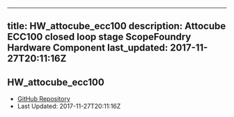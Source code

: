 
---
title: HW_attocube_ecc100
description: Attocube ECC100 closed loop stage ScopeFoundry Hardware Component
last_updated: 2017-11-27T20:11:16Z
---

## HW_attocube_ecc100

- [GitHub Repository](https://github.com/ScopeFoundry/HW_attocube_ecc100)
- Last Updated: 2017-11-27T20:11:16Z


